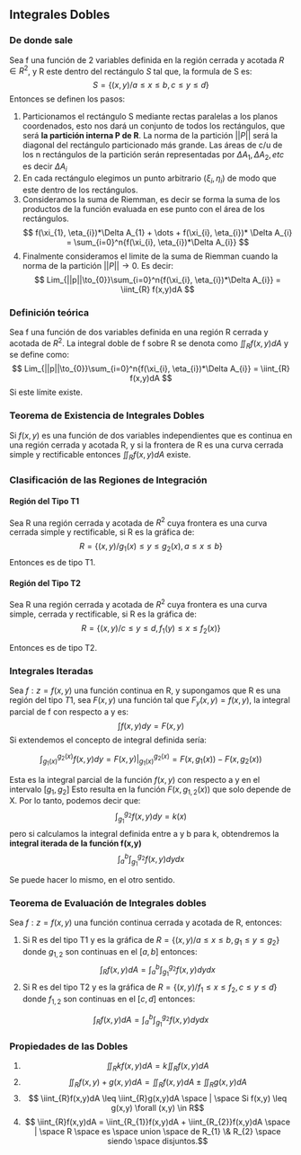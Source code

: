 ## Integrales Dobles 
### De donde sale
Sea f una función de 2 variables definida en la región cerrada y acotada $R \in R^2$, y R este dentro del rectángulo $S$ tal que, la formula de S es:
$$
S = \{(x,y) / a \leq x \leq b, c \leq y \leq d\}
$$
Entonces se definen los pasos:
1) Particionamos el rectángulo S mediante rectas paralelas a los planos coordenados, esto nos dará un conjunto de todos los rectángulos, que será **la partición interna P de R**.
	La norma de la partición $||P||$ será la diagonal del rectángulo particionado más grande.
	Las áreas de c/u de los n rectángulos de la partición serán representadas por $\Delta A_1, \Delta A_{2}, etc$ es decir $\Delta A_i$ 
2) En cada rectángulo elegimos un punto arbitrario $(\xi_{i}, \eta_{i})$ de modo que este dentro de los rectángulos.
3) Consideramos la suma de Riemman, es decir se forma la suma de los productos de la función evaluada en ese punto con el área de los rectángulos.
$$
f(\xi_{1}, \eta_{i})*\Delta A_{1} + \dots + f(\xi_{i}, \eta_{i})* \Delta A_{i} = \sum_{i=0}^n{f(\xi_{i}, \eta_{i})*\Delta A_{i}}
$$
4) Finalmente consideramos el limite de la suma de Riemman cuando la norma de la partición $||P|| \to 0$.
Es decir:
$$
Lim_{||p||\to_{0}}\sum_{i=0}^n{f(\xi_{i}, \eta_{i})*\Delta A_{i}} = \iint_{R} f(x,y)dA
$$

### Definición teórica
Sea f una función de dos variables definida en una región R cerrada y acotada de $R^2$. La integral doble de f sobre R se denota como $\iint_{R}f(x,y)dA$ y se define como:
$$
Lim_{||p||\to_{0}}\sum_{i=0}^n{f(\xi_{i}, \eta_{i})*\Delta A_{i}} = \iint_{R} f(x,y)dA
$$
Si este límite existe.


### Teorema de Existencia de Integrales Dobles
Si $f(x,y)$ es una función de dos variables independientes que es continua en una región cerrada y acotada R, y si la frontera de R es una curva cerrada simple y rectificable entonces $\iint_{R}f(x,y)dA$ existe.

### Clasificación de las Regiones de Integración
#### Región del Tipo T1
Sea R una región cerrada y acotada de $R^2$ cuya frontera es una curva cerrada simple y rectificable, si R es la gráfica de:
$$
R = \{(x,y) / g_{1}(x) \leq y \leq g_{2}(x), a \leq x \leq b\}
$$
Entonces es de tipo T1.
#### Región del Tipo T2
Sea R una región cerrada y acotada de $R^2$ cuya frontera es una curva simple, cerrada y rectificable, si R es la gráfica de:
$$
R = \{(x,y) / c \leq y \leq d, f_{1}(y) \leq x \leq f_{2}(x)\}
$$

Entonces es de tipo T2.
### Integrales Iteradas
Sea $f: z = f(x,y)$ una función continua en R, y supongamos que R es una región del tipo $T1$, sea $F(x,y)$ una función tal que $F_y(x,y) = f(x,y)$, la integral parcial de f con respecto a y es:
$$
\int f(x,y)dy = F(x,y) 
$$
Si extendemos el concepto de integral definida sería:

$$
\int^{g_{2}(x)}_{g_{1}(x)} f(x,y) dy = F(x,y) |^{g_{2}(x)}_{g_{1}(x)}=F(x,g_{1}(x))-F(x,g_{2}(x))
$$

Esta es la integral parcial de la función $f(x,y)$ con respecto a  y en el intervalo $[g_{1},g_{2}]$
Esto resulta en la función $F(x,g_{1,2}(x))$ que solo depende de X.
Por lo tanto, podemos decir que:
$$
\int^{g_{2}}_{g_{1}}f(x,y)dy = k(x)
$$
pero si calculamos la integral definida entre a y b para k, obtendremos la **integral iterada de la función f(x,y)**
$$
\int^{b}_{a}\int^{g_{2}}_{g_{1}}f(x,y)dydx
$$

Se puede hacer lo mismo, en el otro sentido.

### Teorema de Evaluación de Integrales dobles
Sea $f: z = f(x,y)$ una función continua cerrada y acotada de R, entonces:
1) Si R es del tipo T1 y es la gráfica de $R = \{(x,y) / a \leq x \leq b, g_{1} \leq y \leq g_{2}\}$ donde $g_{1,2}$ son continuas en el $[a,b]$ entonces:
$$
\int_{R} f(x,y)dA = \int^{b}_{a} \int^{g_{2}}_{g_{1}}f(x,y)dydx
$$
2)  Si R es del tipo T2 y es la gráfica de $R = \{(x,y) / f_{1} \leq x \leq f_{2}, c \leq y \leq d\}$ donde $f_{1,2}$ son continuas en el $[c,d]$ entonces:

$$
\int_{R} f(x,y)dA = \int^{b}_{a} \int^{g_{2}}_{g_{1}}f(x,y)dydx
$$
### Propiedades de las Dobles
1) $$ \iint_{R}kf(x,y)dA  = k \iint_{R}f(x,y)dA$$
2) $$ \iint_{R}f(x,y)+g(x,y)dA  = \iint_{R}f(x,y)dA \pm \iint_{R}g(x,y)dA$$
3) $$ \iint_{R}f(x,y)dA \leq \iint_{R}g(x,y)dA \space |  \space Si f(x,y) \leq g(x,y) \forall (x,y) \in R$$
4)  $$ \iint_{R}f(x,y)dA  = \iint_{R_{1}}f(x,y)dA + \iint_{R_{2}}f(x,y)dA \space | \space R \space es \space union \space de R_{1} \& R_{2} \space siendo \space disjuntos.$$